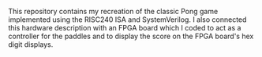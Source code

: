 This repository contains my recreation of the classic Pong game implemented using the RISC240 ISA and SystemVerilog. I also connected this hardware description with an FPGA board which I coded to act as a controller for the paddles and to display the score on the FPGA board's hex digit displays.
